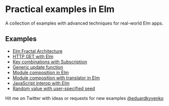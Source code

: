 # Practical examples in Elm 

A collection of examples with advanced techniques for real-world Elm apps.

## Examples

- [Elm Fractal Architecture](examples/fractal-architecture)
- [HTTP GET with Elm](examples/http-get)
- [Key combinations with Subscription](examples/key-combinations)
- [Generic update function](examples/generic-update)
- [Module composition in Elm](examples/module-composition)
- [Module composition with translator in Elm](examples/module-composition-translator)
- [JavaScript interop with Elm](examples/ports)
- [Random value with user-specified seed](examples/random-user-seed)

Hit me on Twitter with ideas or requests for new examples [@eduardkyvenko](https://twitter.com/eduardkyvenko)